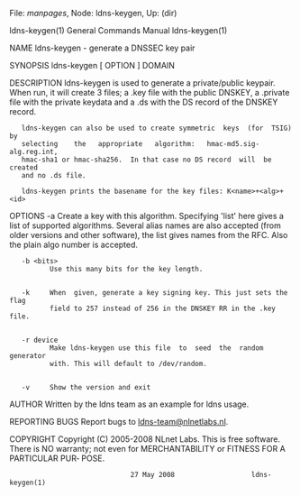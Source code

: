 File: *manpages*,  Node: ldns-keygen,  Up: (dir)

ldns-keygen(1)              General Commands Manual             ldns-keygen(1)



NAME
       ldns-keygen - generate a DNSSEC key pair

SYNOPSIS
       ldns-keygen [ OPTION ] DOMAIN


DESCRIPTION
       ldns-keygen  is used to generate a private/public keypair. When run, it
       will create 3 files; a .key file with the  public  DNSKEY,  a  .private
       file  with  the  private  keydata  and  a .ds with the DS record of the
       DNSKEY record.

       ldns-keygen can also be used to create symmetric  keys  (for  TSIG)  by
       selecting    the   appropriate   algorithm:   hmac-md5.sig-alg.reg.int,
       hmac-sha1 or hmac-sha256.  In that case no DS record  will  be  created
       and no .ds file.

       ldns-keygen prints the basename for the key files: K<name>+<alg>+<id>


OPTIONS
       -a <algorithm>
              Create a key with this algorithm. Specifying 'list' here gives a
              list of supported algorithms.   Several  alias  names  are  also
              accepted  (from  older  versions  and  other software), the list
              gives names from  the  RFC.   Also  the  plain  algo  number  is
              accepted.


       -b <bits>
              Use this many bits for the key length.


       -k     When  given, generate a key signing key. This just sets the flag
              field to 257 instead of 256 in the DNSKEY RR in the .key file.


       -r device
              Make ldns-keygen use this file  to  seed  the  random  generator
              with. This will default to /dev/random.


       -v     Show the version and exit


AUTHOR
       Written by the ldns team as an example for ldns usage.


REPORTING BUGS
       Report bugs to <ldns-team@nlnetlabs.nl>.


COPYRIGHT
       Copyright  (C) 2005-2008 NLnet Labs. This is free software. There is NO
       warranty; not even for MERCHANTABILITY or FITNESS FOR A PARTICULAR PUR‐
       POSE.



                                  27 May 2008                   ldns-keygen(1)
